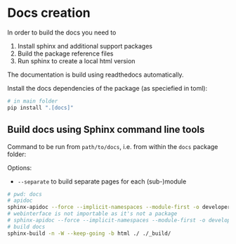 # Docs creation

In order to build the docs you need to 

  1. Install sphinx and additional support packages
  2. Build the package reference files
  3. Run sphinx to create a local html version

The documentation is build using readthedocs automatically.

Install the docs dependencies of the package (as speciefied in toml):

```bash
# in main folder
pip install ".[docs]"
```

## Build docs using Sphinx command line tools

Command to be run from `path/to/docs`, i.e. from within the `docs` package folder: 

Options:
  - `--separate` to build separate pages for each (sub-)module

```bash	
# pwd: docs
# apidoc
sphinx-apidoc --force --implicit-namespaces --module-first -o developer-guide/api/proteobench ../proteobench/
# webinterface is not importable as it's not a package
# sphinx-apidoc --force --implicit-namespaces --module-first -o developer-guide/api/webinterface ../webinterface
# build docs
sphinx-build -n -W --keep-going -b html ./ ./_build/
```
